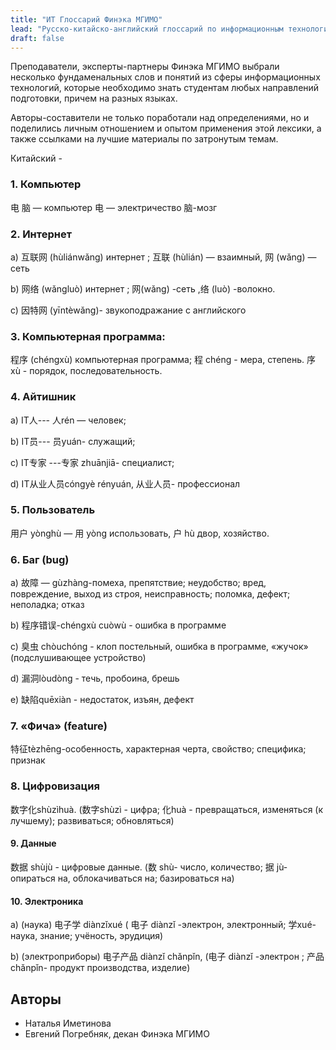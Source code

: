 ```yaml
---
title: "ИТ Глоссарий Финэка МГИМО"
lead: "Русско-китайско-английский глоссарий по информационным технологиям."
draft: false
---
```


Преподаватели, эксперты-партнеры Финэка МГИМО выбрали несколько фундаменальных слов и понятий из сферы информационных технологий, которые необходимо знать студентам любых направлений подготовки, причем на разных языках.

Авторы-составители не только поработали над определениями, но и поделились личным отношением
и опытом применения этой лексики, а также ссылками на лучшие материалы по затронутым темам.

Китайский -  

###	1. Компьютер

电 脑 — компьютер 电 — электричество 脑-мозг 

###	2. Интернет

а) 互联网  (hùliánwǎng) интернет ; 互联 (hùlián) — взаимный, 网 (wǎng) — сеть

b) 网络 (wǎngluò) интернет ; 网(wǎng) -сеть ,络 (luò) -волокно. 

c) 因特网 (yīntèwǎng)- звукоподражание с английского 

### 3. Компьютерная программа:

程序 (chéngxù) компьютерная программа; 程 chéng - мера, степень. 序 xù - порядок, последовательность.

### 4. Айтишник

а) IT人--- 人rén — человек;

b) IT员--- 员yuán- служащий;

c) IT专家 ---专家 zhuānjiā- специалист;

d) IT从业人员cóngyè rényuán, 从业人员- профессионал

### 5. Пользователь

用户 yònghù — 用 yòng использовать, 户  hù двор, хозяйство.
       
### 6. Баг (bug)

а) 故障 — gùzhàng-помеха, препятствие; неудобство; вред, повреждение, выход из строя, неисправность; поломка, дефект; неполадка; отказ

b) 程序错误-chéngxù cuòwù - ошибка в программе

c) 臭虫 chòuchóng - клоп постельный, ошибка в программе, «жучок» (подслушивающее устройство)

d) 漏洞lòudòng - течь, пробоина, брешь

e) 缺陷quēxiàn - недостаток, изъян, дефект

### 7. «Фича» (feature)

特征tèzhēng-особенность, характерная черта, свойство; специфика; признак

### 8. Цифровизация

数字化shùzìhuà. (数字shùzì - цифра; 化huà - превращаться, изменяться (к лучшему); развиваться; обновляться)

#### 9.	Данные

数据 shùjù - цифровые данные.  (数 shù- число, количество; 据 jù-опираться на, облокачиваться на; базироваться на)

#### 10. Электроника

а) (наука) 电子学 diànzǐxué ( 电子 diànzǐ -электрон, электронный;  学xué-наука, знание; учёность, эрудиция)

b) (электроприборы) 电子产品 diànzǐ chǎnpǐn, (电子 diànzǐ -электрон ; 产品 chǎnpǐn- продукт производства, изделие)


## Авторы

- Наталья Иметинова
- Евгений Погребняк, декан Финэка МГИМО
